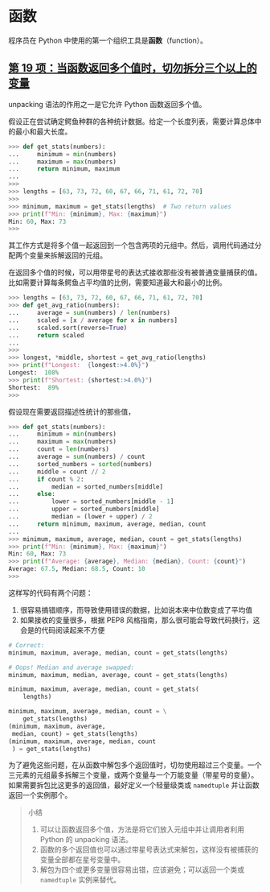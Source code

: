 # 函数

程序员在 Python 中使用的第一个组织工具是**函数**（function）。

## [第 19 项：当函数返回多个值时，切勿拆分三个以上的变量](../code/ch03/item19.py)

unpacking 语法的作用之一是它允许 Python 函数返回多个值。

假设正在尝试确定鳄鱼种群的各种统计数据。给定一个长度列表，需要计算总体中的最小和最大长度。

```python
>>> def get_stats(numbers):
...     minimum = min(numbers)
...     maximum = max(numbers)
...     return minimum, maximum
...
>>>
>>> lengths = [63, 73, 72, 60, 67, 66, 71, 61, 72, 70]
>>> 
>>> minimum, maximum = get_stats(lengths)  # Two return values
>>> print(f"Min: {minimum}, Max: {maximum}")
Min: 60, Max: 73
>>>
```

其工作方式是将多个值一起返回到一个包含两项的元组中。然后，调用代码通过分配两个变量来拆解返回的元组。

在返回多个值的时候，可以用带星号的表达式接收那些没有被普通变量捕获的值。比如需要计算每条鳄鱼占平均值的比例，需要知道最大和最小的比例。

```python
>>> lengths = [63, 73, 72, 60, 67, 66, 71, 61, 72, 70]
>>> def get_avg_ratio(numbers):
...     average = sum(numbers) / len(numbers)
...     scaled = [x / average for x in numbers]
...     scaled.sort(reverse=True)
...     return scaled
... 
>>>
>>> longest, *middle, shortest = get_avg_ratio(lengths)
>>> print(f"Longest:  {longest:>4.0%}")
Longest:  108%
>>> print(f"Shortest: {shortest:>4.0%}")
Shortest:  89%
>>>
```

假设现在需要返回描述性统计的那些值，

```python
>>> def get_stats(numbers):
...     minimum = min(numbers)
...     maximum = max(numbers)
...     count = len(numbers)
...     average = sum(numbers) / count
...     sorted_numbers = sorted(numbers)
...     middle = count // 2
...     if count % 2:
...         median = sorted_numbers[middle]
...     else:
...         lower = sorted_numbers[middle - 1]
...         upper = sorted_numbers[middle]
...         median = (lower + upper) / 2
...     return minimum, maximum, average, median, count
...
>>> minimum, maximum, average, median, count = get_stats(lengths)
>>> print(f"Min: {minimum}, Max: {maximum}")
Min: 60, Max: 73
>>> print(f"Average: {average}, Median: {median}, Count: {count}")
Average: 67.5, Median: 68.5, Count: 10
>>>
```

这样写的代码有两个问题：

1. 很容易搞错顺序，而导致使用错误的数据，比如说本来中位数变成了平均值
2. 如果接收的变量很多，根据 PEP8 风格指南，那么很可能会导致代码换行，这会是的代码阅读起来不方便

```python
# Correct:
minimum, maximum, average, median, count = get_stats(lengths)

# Oops! Median and average swapped:
minimum, maximum, median, average, count = get_stats(lengths)
```

```python
minimum, maximum, average, median, count = get_stats(
    lengths)

minimum, maximum, average, median, count = \
    get_stats(lengths)
(minimum, maximum, average, 
 median, count) = get_stats(lengths)
(minimum, maximum, average, median, count
 ) = get_stats(lengths)
```

为了避免这些问题，在从函数中解包多个返回值时，切勿使用超过三个变量。一个三元素的元组最多拆解三个变量，或两个变量与一个万能变量（带星号的变量）。如果需要拆包比这更多的返回值，最好定义一个轻量级类或 `namedtuple` 并让函数返回一个实例那个。

> 小结
>
> 1. 可以让函数返回多个值，方法是将它们放入元组中并让调用者利用 Python 的 unpacking 语法。
> 2. 函数的多个返回值也可以通过带星号表达式来解包，这样没有被捕获的变量全部都在星号变量中。
> 3. 解包为四个或更多变量很容易出错，应该避免；可以返回一个类或 `namedtuple` 实例来替代。

